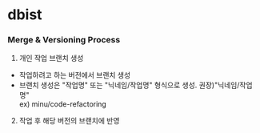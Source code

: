 # dbist

### Merge & Versioning Process
1. 개인 작업 브랜치 생성
- 작업하려고 하는 버전에서 브랜치 생성
- 브랜치 생성은 "작업명" 또는 "닉네임/작업명" 형식으로 생성. 권장)"닉네임/작업명"
<br>ex) minu/code-refactoring</br>

2. 작업 후 해당 버전의 브랜치에 반영

